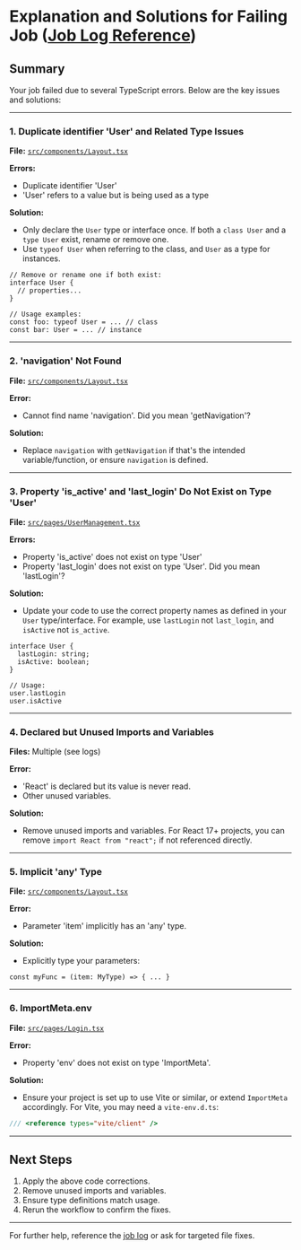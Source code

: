 # Explanation and Solutions for Failing Job ([Job Log Reference](https://github.com/swharr/storm-surge/actions/runs/17499549694/job/49708962215?pr=2))

## Summary
Your job failed due to several TypeScript errors. Below are the key issues and solutions:

---

### 1. Duplicate identifier 'User' and Related Type Issues
**File:** [`src/components/Layout.tsx`](https://github.com/swharr/storm-surge/blob/e3162fe8e35f4e30606ae200e0a72fb410455bbd/src/components/Layout.tsx)

**Errors:**
- Duplicate identifier 'User'
- 'User' refers to a value but is being used as a type

**Solution:**
- Only declare the `User` type or interface once. If both a `class User` and a `type User` exist, rename or remove one.
- Use `typeof User` when referring to the class, and `User` as a type for instances.

```
// Remove or rename one if both exist:
interface User {
  // properties...
}

// Usage examples:
const foo: typeof User = ... // class
const bar: User = ... // instance
```

---

### 2. 'navigation' Not Found
**File:** [`src/components/Layout.tsx`](https://github.com/swharr/storm-surge/blob/e3162fe8e35f4e30606ae200e0a72fb410455bbd/src/components/Layout.tsx)

**Error:**
- Cannot find name 'navigation'. Did you mean 'getNavigation'?

**Solution:**
- Replace `navigation` with `getNavigation` if that's the intended variable/function, or ensure `navigation` is defined.

---

### 3. Property 'is_active' and 'last_login' Do Not Exist on Type 'User'
**File:** [`src/pages/UserManagement.tsx`](https://github.com/swharr/storm-surge/blob/e3162fe8e35f4e30606ae200e0a72fb410455bbd/src/pages/UserManagement.tsx)

**Errors:**
- Property 'is_active' does not exist on type 'User'
- Property 'last_login' does not exist on type 'User'. Did you mean 'lastLogin'?

**Solution:**
- Update your code to use the correct property names as defined in your `User` type/interface. For example, use `lastLogin` not `last_login`, and `isActive` not `is_active`.

```
interface User {
  lastLogin: string;
  isActive: boolean;
}

// Usage:
user.lastLogin
user.isActive
```

---

### 4. Declared but Unused Imports and Variables
**Files:** Multiple (see logs)

**Error:**
- 'React' is declared but its value is never read.
- Other unused variables.

**Solution:**
- Remove unused imports and variables. For React 17+ projects, you can remove `import React from "react";` if not referenced directly.

---

### 5. Implicit 'any' Type
**File:** [`src/components/Layout.tsx`](https://github.com/swharr/storm-surge/blob/e3162fe8e35f4e30606ae200e0a72fb410455bbd/src/components/Layout.tsx)

**Error:**
- Parameter 'item' implicitly has an 'any' type.

**Solution:**
- Explicitly type your parameters:

```
const myFunc = (item: MyType) => { ... }
```

---

### 6. ImportMeta.env
**File:** [`src/pages/Login.tsx`](https://github.com/swharr/storm-surge/blob/e3162fe8e35f4e30606ae200e0a72fb410455bbd/src/pages/Login.tsx)

**Error:**
- Property 'env' does not exist on type 'ImportMeta'.

**Solution:**
- Ensure your project is set up to use Vite or similar, or extend `ImportMeta` accordingly. For Vite, you may need a `vite-env.d.ts`:

```typescript
/// <reference types="vite/client" />
```

---

## Next Steps
1. Apply the above code corrections.
2. Remove unused imports and variables.
3. Ensure type definitions match usage.
4. Rerun the workflow to confirm the fixes.

---

For further help, reference the [job log](https://github.com/swharr/storm-surge/actions/runs/17499549694/job/49708962215?pr=2) or ask for targeted file fixes.
